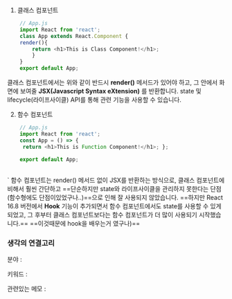 
1.  클래스 컴포넌트  
    
    
``` js
    // App.js 
    import React from 'react'; 
    class App extends React.Component {   
    render(){
        return <h1>This is Class Component!</h1>;  
        }
	} 
	export default App;
```

클래스 컴포넌트에서는 위와 같이 반드시 **render()** 메서드가 있어야 하고, 그 안에서 화면에 보여줄 **JSX(Javascript Syntax eXtension)** 를 반환합니다. state 및 lifecycle(라이프사이클) API를 통해 관련 기능을 사용할 수 있습니다. 


2. 함수 컴포넌트  
      
       
``` js
    // App.js 
    import React from 'react';
    const App = () => {
     return <h1>This is Function Component!</h1>; }; 
     
    export default App;
    
```
`
함수 컴포넌트는 render() 메서드 없이 JSX를 반환하는 방식으로, 클래스 컴포넌트에 비해서 훨씬 간단하고 ==단순하지만 state와 라이프사이클을 관리하지 못한다는 단점(함수형에도 단점이있었구나..)==으로 인해 잘 사용되지 않았습니다. ==하지만 React 16.8 버전에서 **Hook** 기능이 추가되면서 함수 컴포넌트에서도 state를 사용할 수 있게 되었고, 그 후부터 클래스 컴포넌트보다는 함수 컴포넌트가 더 많이 사용되기 시작했습니다.==  ==이것때문에 hook을 배우는거 였구나)== 


### 생각의 연결고리
분야 :

키워드 :

관련있는 메모 : 

